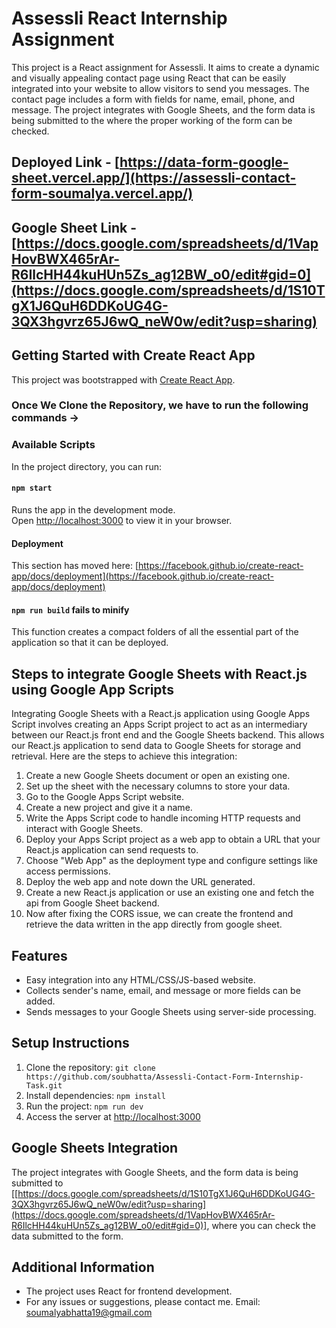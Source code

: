 # Assessli React Internship Assignment

This project is a React assignment for Assessli. It aims to create a dynamic and visually appealing contact page using React that can be easily integrated into your website to allow visitors to send you messages. The contact page includes a form with fields for name, email, phone, and message. The project integrates with Google Sheets, and the form data is being submitted to the where the proper working of the form can be checked.

## Deployed Link - [https://data-form-google-sheet.vercel.app/](https://assessli-contact-form-soumalya.vercel.app/)
## Google Sheet Link - [https://docs.google.com/spreadsheets/d/1VapHovBWX465rAr-R6IlcHH44kuHUn5Zs_ag12BW_o0/edit#gid=0](https://docs.google.com/spreadsheets/d/1S10TgX1J6QuH6DDKoUG4G-3QX3hgvrz65J6wQ_neW0w/edit?usp=sharing)

## Getting Started with Create React App

This project was bootstrapped with [Create React App](https://github.com/facebook/create-react-app).

### Once We Clone the Repository, we have to run the following commands ->

### Available Scripts

In the project directory, you can run:

#### `npm start`

Runs the app in the development mode.\
Open [http://localhost:3000](http://localhost:3000) to view it in your browser.

#### Deployment

This section has moved here: [https://facebook.github.io/create-react-app/docs/deployment](https://facebook.github.io/create-react-app/docs/deployment)

#### `npm run build` fails to minify

This function creates a compact folders of all the essential part of the application so that it can be deployed. 


## Steps to integrate Google Sheets with React.js using Google App Scripts
Integrating Google Sheets with a React.js application using Google Apps Script involves creating an Apps Script project to act as an intermediary between our React.js front end and the Google Sheets backend. This allows our React.js application to send data to Google Sheets for storage and retrieval. Here are the steps to achieve this integration:

1. Create a new Google Sheets document or open an existing one.
2. Set up the sheet with the necessary columns to store your data.
3. Go to the Google Apps Script website.
4. Create a new project and give it a name.
5. Write the Apps Script code to handle incoming HTTP requests and interact with Google Sheets.
6. Deploy your Apps Script project as a web app to obtain a URL that your React.js application can send requests to.
7. Choose "Web App" as the deployment type and configure settings like access permissions.
8. Deploy the web app and note down the URL generated.
9. Create a new React.js application or use an existing one and fetch the api from Google Sheet backend.
10. Now after fixing the CORS issue, we can create the frontend and retrieve the data written in the app directly from google sheet.


## Features
- Easy integration into any HTML/CSS/JS-based website.
- Collects sender's name, email, and message or more fields can be added.
- Sends messages to your Google Sheets using server-side processing.

## Setup Instructions

1. Clone the repository: `git clone https://github.com/soubhatta/Assessli-Contact-Form-Internship-Task.git`
2. Install dependencies: `npm install`
3. Run the project: `npm run dev`
4. Access the server at [http://localhost:3000](http://localhost:3000)

## Google Sheets Integration

The project integrates with Google Sheets, and the form data is being submitted to [[https://docs.google.com/spreadsheets/d/1S10TgX1J6QuH6DDKoUG4G-3QX3hgvrz65J6wQ_neW0w/edit?usp=sharing](https://docs.google.com/spreadsheets/d/1VapHovBWX465rAr-R6IlcHH44kuHUn5Zs_ag12BW_o0/edit#gid=0)], where you can check the data submitted to the form.
  
## Additional Information

- The project uses React for frontend development.
- For any issues or suggestions, please contact me.
Email: [soumalyabhatta19@gmail.com](mailto:soumalyabhatta19@gmail.com)

